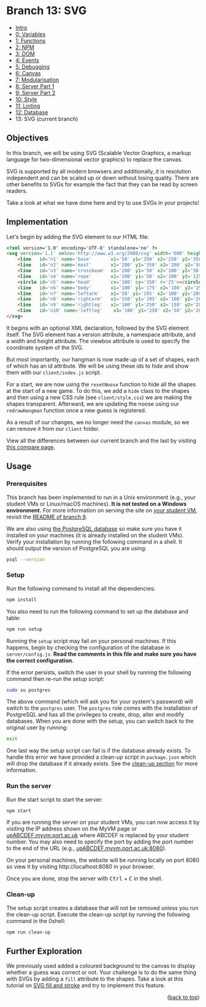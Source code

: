 <div id="top"></div>

<!-- BRANCH TITLE -->

# Branch 13: SVG

- [Intro](https://github.dev/manighahrmani/hangman-in-branches)
- [0: Variables](https://github.com/portsoc/hangman-in-branches/tree/0)
- [1: Functions](https://github.com/portsoc/hangman-in-branches/tree/1)
- [2: NPM](https://github.com/portsoc/hangman-in-branches/tree/2)
- [3: DOM](https://github.com/portsoc/hangman-in-branches/tree/3)
- [4: Events](https://github.com/portsoc/hangman-in-branches/tree/4)
- [5: Debugging](https://github.com/portsoc/hangman-in-branches/tree/5)
- [6: Canvas](https://github.com/portsoc/hangman-in-branches/tree/6)
- [7: Modularisation](https://github.com/portsoc/hangman-in-branches/tree/7)
- [8: Server Part 1](https://github.com/portsoc/hangman-in-branches/tree/8)
- [9: Server Part 2](https://github.com/portsoc/hangman-in-branches/tree/9)
- [10: Style](https://github.com/portsoc/hangman-in-branches/tree/10)
- [11: Linting](https://github.com/portsoc/hangman-in-branches/tree/11)
- [12: Database](https://github.com/portsoc/hangman-in-branches/tree/12)
- 13: SVG (current branch)

## Objectives

In this branch, we will be using SVG (Scalable Vector Graphics, a markup language for two-dimensional vector graphics) to replace the canvas.

SVG is supported by all modern browsers and additionally, it is resolution independent and can be scaled up or down without losing quality. 
There are other benefits to SVGs for example the fact that they can be read by screen readers.

Take a look at what we have done here and try to use SVGs in your projects!

## Implementation

Let's begin by adding the SVG element to our HTML file:

```html
<?xml version='1.0' encoding='UTF-8' standalone='no' ?>
<svg version='1.1' xmlns='http://www.w3.org/2000/svg' width='600' height='800' viewbox='0 0 300 400'>
    <line   id='n1' name='base'       x1='50' y1='350' x2='250' y2='350'></line>
    <line   id='n2' name='mast'       x1='200' y1='350' x2='200' y2='50'></line>
    <line   id='n3' name='crossbeam'  x1='200' y1='50' x2='100' y2='50'></line>
    <line   id='n4' name='rope'       x1='100' y1='50' x2='100' y2='125'></line>
    <circle id='n5' name='head'       cx='100' cy='150' r='25'></circle>            
    <line   id='n6' name='body'       x1='100' y1='175' x2='100' y2='250'></line>
    <line   id='n7' name='leftarm'    x1='50' y1='195' x2='100' y2='200'></line>
    <line   id='n8' name='rightarm'   x1='150' y1='195' x2='100' y2='200'></line>
    <line   id='n9' name='rightleg'   x1='100' y1='250' x2='150' y2='285'></line>
    <line   id='n10' name='leftleg'    x1='100' y1='250' x2='50' y2='285'></line>
</svg>
```

It begins with an optional XML declaration, followed by the SVG element itself. 
The SVG element has a version attribute, a namespace attribute, and a width and height attribute.
The viewbox attribute is used to specify the coordinate system of the SVG.

But most importantly, our hangman is now made up of a set of shapes, each of which has an id attribute. 
We will be using these ids to hide and show them with our `client/index.js` script.

For a start, we are now using the `resetNoose` function to hide all the shapes at the start of a new game.
To do this, we add a `hide` class to the shapes and then using a new CSS rule (see `client/style.css`) we are making the shapes transparent.
Afterward, we are updating the noose using our `redrawHangman` function once a new guess is registered.

As a result of our changes, we no longer need the `canvas` module, so we can remove it from our `client` folder.

View all the differences between our current branch and the last by visiting [this compare page](https://github.com/portsoc/hangman-in-branches/compare/12...13?diff=split).

## Usage

### Prerequisites

This branch has been implemented to run in a Unix environment (e.g., your student VMs or Linux/macOS machines).
**It is not tested on a Windows environment.**
For more information on serving the site on [your student VM](http://port.ac.uk/myvm), revisit the [README of branch 9](https://github.com/portsoc/hangman-in-branches/tree/9#host-this-site).

We are also using [the PostgreSQL database](https://www.postgresql.org/download/) so make sure you have it installed on your machines (it is already installed on the student VMs).
Verify your installation by running the following command in a shell. It should output the version of PostgreSQL you are using:

```bash
psql --version
```

### Setup

Run the following command to install all the dependencies:

```bash
npm install
```

You also need to run the following command to set up the database and table:

```bash
npm run setup
```

Running the `setup` script may fail on your personal machines.
If this happens, begin by checking the configuration of the database in `server/config.js`.
**Read the comments in this file and make sure you have the correct configuration.**

If the error persists, switch the user in your shell by running the following command then re-run the setup script:

```bash
sudo su postgres
```

The above command (which will ask you for your system's password) will switch to the `postgres` user.
The `postgres` role comes with the installation of PostgreSQL and has all the privileges to create, drop, alter and modify databases.
When you are done with the setup, you can switch back to the original user by running:

```bash
exit
```

One last way the setup script can fail is if the database already exists.
To handle this error we have provided a clean-up script in `package.json` which will drop the database if it already exists.
See the [clean-up section](#clean-up) for more information.

### Run the server

Run the start script to start the server:

```bash
npm start
```

If you are running the server on your student VMs, you can now access it by visiting the IP address shown on the MyVM page or [upABCDEF.myvm.port.ac.uk](upABCDEF.myvm.port.ac.uk) where ABCDEF is replaced by your student number.
You may also need to specify the port by adding the port number to the end of the URL (e.g., [upABCDEF.myvm.port.ac.uk:8080](upABCDEF.myvm.port.ac.uk:8080)).

On your personal machines, the website will be running locally on port 8080 so view it by visiting http://localhost:8080 in your browser.

Once you are done, stop the server with <kbd>Ctrl</kbd> + <kbd>C</kbd> in the shell.

### Clean-up

The setup script creates a database that will not be removed unless you run the clean-up script.
Execute the clean-up script by running the following command in the 0shell:

```bash
npm run clean-up
```

## Further Exploration

We previously used added a coloured background to the canvas to display whether a guess was correct or not.
Your challenge is to do the same thing with SVGs by adding a `fill` attribute to the shapes.
Take a look at this tutorial on [SVG fill and stroke](https://developer.mozilla.org/en-US/docs/Web/SVG/Tutorial/Fills_and_Strokes) and try to implement this feature.

<p align="right">(<a href="#top">back to top</a>)</p>

